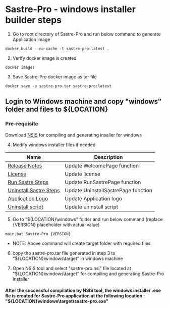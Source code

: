 # Sastre-Pro - windows installer builder steps

1. Go to root directory of Sastre-Pro and run below command to generate Application image
```
docker build --no-cache -t sastre-pro:latest .
```
2. Verify docker image is created
```
docker images
```
3. Save Sastre-Pro docker image as tar file
```
docker save -o sastre-pro.tar sastre-pro:latest
```

## Login to Windows machine and copy "windows" folder and files to ${LOCATION}

### Pre-requisite
Download [NSIS](https://nsis.sourceforge.io/Download) for compiling and generating insaller for windows


4. Modify windows installer files if needed

Name | Description
--- | ---
[Release Notes](sastre-pro.nsi)|Update WelcomePage function
[License](LICENSE.txt)|Update license
[Run Sastre Steps](sastre-pro.nsi)|Update RunSastrePage function
[Uninstall Sastre Steps](sastre-pro.nsi)|Update UninstallSastrePage function
[Application Logo](sastre-pro.ico)|Update Application logo
[Uninstall script](uninstall.bat)|Update uninstall script


5. Go to "${LOCATION}\windows" folder and run below command (replace {VERSION} placeholder with actual value)
```
main.bat Sastre-Pro {VERSION}
```

- NOTE: Above command will create target folder with required files 

6. copy the sastre-pro.tar file generated in step 3 to "${LOCATION}\windows\target\" in windows machine

7. Open NSIS tool and select "sastre-pro.nsi" file located at "${LOCATION}\windows\target\" for compiling and generating Sastre-Pro installer


#### After the successful compilation by NSIS tool, the windows installer .exe fle is created for Sastre-Pro application at the following location : "${LOCATION}\windows\target\sastre-pro.exe"
